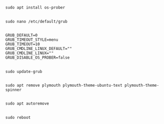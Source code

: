 
## 

```
sudo apt install os-prober
```

## 

```
sudo nano /etc/default/grub
```

## 

```
GRUB_DEFAULT=0
GRUB_TIMEOUT_STYLE=menu
GRUB_TIMEOUT=10
GRUB_CMDLINE_LINUX_DEFAULT=""
GRUB_CMDLINE_LINUX=""
GRUB_DISABLE_OS_PROBER=false
```

## 

```
sudo update-grub
```

## 

```
sudo apt remove plymouth plymouth-theme-ubuntu-text plymouth-theme-spinner
```

## 

```
sudo apt autoremove
```

## 

```
sudo reboot
```

